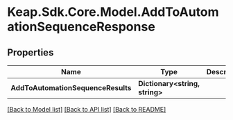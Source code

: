 # Keap.Sdk.Core.Model.AddToAutomationSequenceResponse

## Properties

Name | Type | Description | Notes
------------ | ------------- | ------------- | -------------
**AddToAutomationSequenceResults** | **Dictionary&lt;string, string&gt;** |  | [optional] 

[[Back to Model list]](../README.md#documentation-for-models) [[Back to API list]](../README.md#documentation-for-api-endpoints) [[Back to README]](../README.md)

